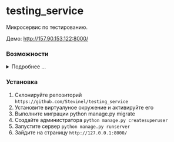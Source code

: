 # testing_service
Микросервис по тестированию.

Демо: http://157.90.153.122:8000/


### Возможности
 <details>   
    <summary>Подробнее ...</summary>   
  Функциональные части сервиса:
    — Регистрация пользователей
    — Авторизация пользователей
    — Зарегистрированные пользователи могут проходить любой из тестов
    - Одним запросом отправляются ответы на тест (нужно проверить, что на все вопросы дан ответ)
    - После завершения теста отдавать результат тестирования, количество правильных/неправильных ответов, процент правильных ответов
 
  Система управления. Стандартная админка Django. Разделы:
    — Стандартный раздел пользователей
    — Раздел с тестами
    - Возможность на странице набора тестов добавлять вопросы/ответы и отмечать правильный вариант вопроса
    - Результаты тестирования - отобразить, какой пользователь прошел тест, какой тест, какой результат тестирования    
 </details>  
 

### Установка
  1) Склонируйте репозиторий
  ```https://github.com/Stevinel/testing_service```
  2) Установите виртуалуное окружение и активируйте его
  3) Выполните миграции python manage.py migrate
  4) Создайте администратора 
     ```python manage.py createsuperuser```
  5) Запустите сервер 
     ```python manage.py runserver```
  6) Зайдите на страницу 
     ```http://127.0.0.1:8000/```

  
